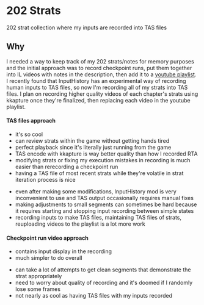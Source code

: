 # 202 Strats
202 strat collection where my inputs are recorded into TAS files

## Why
I needed a way to keep track of my 202 strats/notes for memory purposes and the initial approach was to record checkpoint runs, put them together into IL videos with notes in the description, then add it to a [youtube playlist](https://www.youtube.com/playlist?list=PLe4H4cset3iFk3nKlbb8tro8Sx7h7TaCe). I recently found that InputHistory has an experimental way of recording human inputs to TAS files, so now I'm recording all of my strats into TAS files. I plan on recording higher quality videos of each chapter's strats using kkapture once they're finalized, then replacing each video in the youtube playlist.

#### TAS files approach
+ it's so cool
+ can review strats within the game without getting hands tired
+ perfect playback since it's literally just running from the game
+ TAS encode with kkapture is way better quality than how I recorded RTA
+ modifying strats or fixing my execution mistakes in recording is much easier than rerecording a checkpoint run
+ having a TAS file of most recent strats while they're volatile in strat iteration process is nice
- even after making some modifications, InputHistory mod is very inconvenient to use and TAS output occasionally requires manual fixes
- making adjustments to small segments can sometimes be hard because it requires starting and stopping input recording between simple states
- recording inputs to make TAS files, maintaining TAS files of strats, reuploading videos to the playlist is a lot more work

#### Checkpoint run video approach
+ contains input display in the recording
+ much simpler to do overall
- can take a lot of attempts to get clean segments that demonstrate the strat appropriately
- need to worry about quality of recording and it's doomed if I randomly lose some frames
- not nearly as cool as having TAS files with my inputs recorded
